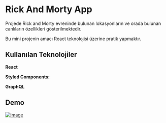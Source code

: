 # Rick And Morty App

Projede Rick and Morty evreninde bulunan lokasyonların ve orada bulunan canlıların özellikleri gösterilmektedir.

Bu mini projenin amacı React teknolojisi üzerine pratik yapmaktır.

## Kullanılan Teknolojiler

**React**

**Styled Components:**

**GraphQL**

## Demo


<a href="https://rickandmorty-qujm98g0u-emanet.vercel.app/" target="_blank">![image](https://user-images.githubusercontent.com/44415149/153476634-ac375972-4801-45ac-a412-ea2cddd6cdb2.png)</a>
